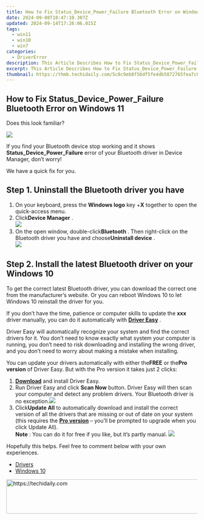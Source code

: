 ```yaml
---
title: How to Fix Status_Device_Power_Failure Bluetooth Error on Windows 11
date: 2024-09-08T18:47:10.307Z
updated: 2024-09-14T17:26:06.015Z
tags:
  - win11
  - win10
  - win7
categories:
  - DriverError
description: This Article Describes How to Fix Status_Device_Power_Failure Bluetooth Error on Windows 11
excerpt: This Article Describes How to Fix Status_Device_Power_Failure Bluetooth Error on Windows 11
thumbnail: https://thmb.techidaily.com/5c0c9eb8f56df5fe4db5872765fea7c0cdfb1d4cf1ab34421179afeae4f509e7.png
---
```


## How to Fix Status_Device_Power_Failure Bluetooth Error on Windows 11

Does this look familiar?

![](https://images.drivereasy.com/wp-content/uploads/2017/08/img_59898309af0af.png)

 If you find your Bluetooth device stop working and it shows **Status\_Device\_Power\_Failure**  error of your Bluetooth driver in Device Manager, don’t worry!

We have a quick fix for you.

## Step 1\. Uninstall the Bluetooth driver you have

1. On your keyboard, press the **Windows logo** key +**X** together to open the quick-access menu.
2. Click**Device Manager** .  
![](https://images.drivereasy.com/wp-content/uploads/2017/08/img_598984ad63bff.png)
3. On the open window, double-click**Bluetooth** . Then right-click on the Bluetooth driver you have and choose**Uninstall device** .  
![](https://images.drivereasy.com/wp-content/uploads/2018/11/img_5be940bc40e71.jpg)

## Step 2\. Install the latest Bluetooth driver on your Windows 10

 To get the correct latest Bluetooth driver, you can download the correct one from the manufacturer’s website. Or you can reboot Windows 10 to let Windows 10 reinstall the driver for you.

 If you don’t have the time, patience or computer skills to update the   **xxx**  driver manually, you can do it automatically with **[Driver Easy](https://tools.techidaily.com/drivereasy/download/)**  .

 Driver Easy will automatically recognize your system and find the correct drivers for it. You don’t need to know exactly what system your computer is running, you don’t need to risk downloading and installing the wrong driver, and you don’t need to worry about making a mistake when installing.

 You can update your drivers automatically with either the**FREE** or the**Pro version** of Driver Easy. But with the Pro version it takes just 2 clicks:

1. **[Download](https://tools.techidaily.com/drivereasy/download/)**   and install Driver Easy.
2. Run Driver Easy and click **Scan Now** button. Driver Easy will then scan your computer and detect any problem drivers. Your Bluetooth driver is no exception.![](https://images.drivereasy.com/wp-content/uploads/2017/08/img_59898889afa26.jpg)
3. Click**Update All** to automatically download and install the correct version of all the drivers that are missing or out of date on your system (this requires the **[Pro version](https://tools.techidaily.com/drivereasy/download/)**  – you’ll be prompted to upgrade when you click Update All).  
**Note**  : You can do it for free if you like, but it’s partly manual. ![](https://images.drivereasy.com/wp-content/uploads/2017/08/img_598a6a30c804d.jpg)

 Hopefully this helps. Feel free to comment below with your own experiences.

* [Drivers](https://tools.techidaily.com/drivereasy/download/)
* [Windows 10](https://tools.techidaily.com/drivereasy/download/)

<ins class="adsbygoogle"
     style="display:block"
     data-ad-format="autorelaxed"
     data-ad-client="ca-pub-7571918770474297"
     data-ad-slot="1223367746"></ins>

<ins class="adsbygoogle"
     style="display:block"
     data-ad-client="ca-pub-7571918770474297"
     data-ad-slot="8358498916"
     data-ad-format="auto"
     data-full-width-responsive="true"></ins>



<!-- affiliate ads begin -->
<a href="https://appsumo.8odi.net/c/5597632/2123750/7443" target="_top" id="2123750">
  <img src="//a.impactradius-go.com/display-ad/7443-2123750" border="0" alt="https://techidaily.com" width="728" height="90"/>
</a>
<img height="0" width="0" src="https://appsumo.8odi.net/i/5597632/2123750/7443" style="position:absolute;visibility:hidden;" border="0" />
<!-- affiliate ads end -->


